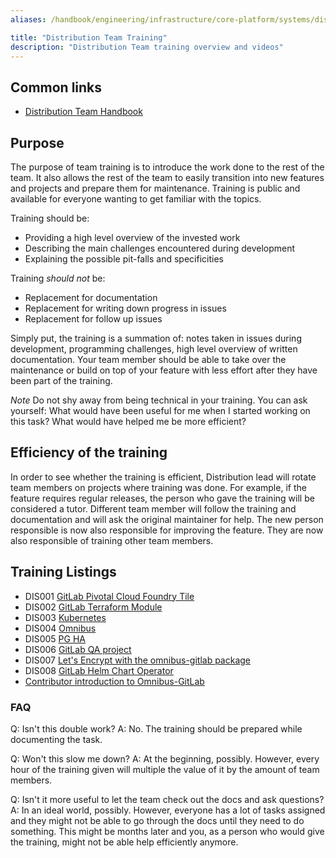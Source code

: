 ```yaml
---
aliases: /handbook/engineering/infrastructure/core-platform/systems/distribution/training.html

title: "Distribution Team Training"
description: "Distribution Team training overview and videos"
---
```








## Common links

* [Distribution Team Handbook](/handbook/engineering/infrastructure/core-platform/systems/distribution/)

## Purpose

The purpose of team training is to introduce the work done to the rest of the team.
It also allows the rest of the team to easily transition into new features and projects
and prepare them for maintenance. Training is public and available for everyone
wanting to get familiar with the topics.

Training should be:

* Providing a high level overview of the invested work
* Describing the main challenges encountered during development
* Explaining the possible pit-falls and specificities

Training *should not* be:

* Replacement for documentation
* Replacement for writing down progress in issues
* Replacement for follow up issues

Simply put, the training is a summation of: notes taken in issues during development,
programming challenges, high level overview of written documentation. Your team
member should be able to take over the maintenance or build on top of your feature
with less effort after they have been part of the training.

*Note* Do not shy away from being technical in your training. You can ask yourself:
What would have been useful for me when I started working on this task? What
would have helped me be more efficient?

## Efficiency of the training

In order to see whether the training is efficient, Distribution lead will rotate team
members on projects where training was done. For example, if the feature
requires regular releases, the person who gave the training will be considered
a tutor. Different team member will follow the training and documentation and
will ask the original maintainer for help. The new person responsible is now
also responsible for improving the feature. They are now also responsible of
training other team members.

## Training Listings

- DIS001 [GitLab Pivotal Cloud Foundry Tile](https://youtu.be/oo2p6WtHhG4)
- DIS002 [GitLab Terraform Module](https://youtu.be/JbbKq0UrDec)
- DIS003 [Kubernetes](https://youtu.be/Po8vUvoiMYU)
- DIS004 [Omnibus](https://youtu.be/m89NHLhTMj4)
- DIS005 [PG HA](https://youtu.be/2Uz2piFLp7k)
- DIS006 [GitLab QA project](https://youtu.be/Ym159ATYN_g)
- DIS007 [Let's Encrypt with the omnibus-gitlab package](https://youtu.be/Ac7uAED1Qzk)
- DIS008 [GitLab Helm Chart Operator](https://youtu.be/suP5vnhBYf8)
- [Contributor introduction to Omnibus-GitLab](https://www.youtube.com/watch?v=mCec7g6Ml70)

### FAQ

Q: Isn't this double work?
A: No. The training should be prepared while documenting the task.

Q: Won't this slow me down?
A: At the beginning, possibly. However, every hour of the training given will
multiple the value of it by the amount of team members.

Q: Isn't it more useful to let the team check out the docs and ask questions?
A: In an ideal world, possibly. However, everyone has a lot of tasks assigned
and they might not be able to go through the docs until they need to do something.
This might be months later and you, as a person who would give the training, might not
be able help efficiently anymore.
